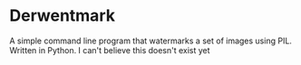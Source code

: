 Derwentmark
===========

A simple command line program that watermarks a set of images using PIL. Written in Python.
I can't believe this doesn't exist yet
